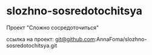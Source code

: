 # slozhno-sosredotochitsya
Проект "Сложно сосредоточиться"

ссылка на проект: git@github.com:AnnaFoma/slozhno-sosredotochitsya.git
